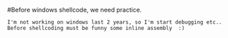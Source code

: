 #Before windows shellcode, we need practice.

    I'm not working on windows last 2 years, so I'm start debugging etc.. 
    Before shellcoding must be funny some inline assembly  :)

